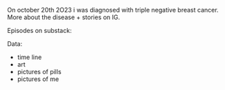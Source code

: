 On october 20th 2O23 i was diagnosed with triple negative breast cancer. More about the disease + stories on IG.

Episodes on substack:


Data:
- time line
- art
- pictures of pills
- pictures of me


